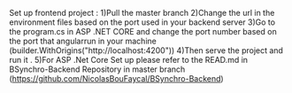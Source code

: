 Set up frontend project :
1)Pull the master branch
2)Change the url in the environment files based on the port used in your backend server 
3)Go to the program.cs in  ASP .NET CORE  and change the port number based on the port that angularrun in your machine (builder.WithOrigins("http://localhost:4200"))
4)Then serve the project and run it .
5)For ASP .Net Core Set up please refer to the READ.md in BSynchro-Backend Repository in master branch (https://github.com/NicolasBouFaycal/BSynchro-Backend)
